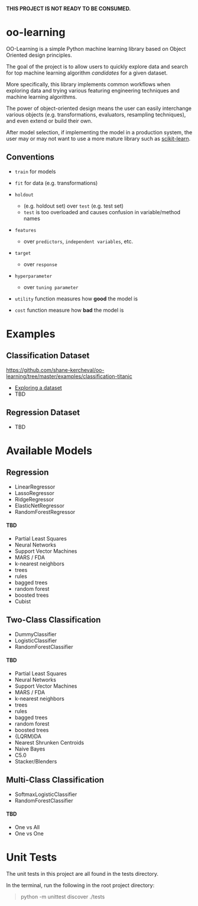 
**THIS PROJECT IS NOT READY TO BE CONSUMED.**






# oo-learning

OO-Learning is a simple Python machine learning library based on Object Oriented design principles.

The goal of the project is to allow users to quickly explore data and search for top machine learning algorithm *candidates* for a given dataset.

More specifically, this library implements common workflows when exploring data and trying various featuring engineering techniques and machine learning algorithms.

The power of object-oriented design means the user can easily interchange various objects (e.g. transformations, evaluators, resampling techniques), and even extend or build their own.

After model selection, if implementing the model in a production system, the user may or may not want to use a more mature library such as [scikit-learn](https://github.com/scikit-learn/scikit-learn).


## Conventions

- `train` for models
- `fit` for data (e.g. transformations)
- `holdout`
	- (e.g. holdout set) over `test` (e.g. test set)
	- `test` is too overloaded and causes confusion in variable/method names
- `features`
	- over `predictors`, `independent variables`, etc.
- `target`
	- over `response`
- `hyperparameter`
	- over `tuning parameter`


- `utility` function measures how **good** the model is
- `cost` function measure how **bad** the model is


# Examples

## Classification Dataset

https://github.com/shane-kercheval/oo-learning/tree/master/examples/classification-titanic

* [Exploring a dataset](https://github.com/shane-kercheval/oo-learning/blob/master/examples/classification-titanic/1-%20Exploring%20the%20Titanic%20Dataset.ipynb)
* TBD 

## Regression Dataset

* TBD 

# Available Models


## Regression

- LinearRegressor
- LassoRegressor
- RidgeRegressor
- ElasticNetRegressor
- RandomForestRegressor

#### TBD

- Partial Least Squares
- Neural Networks
- Support Vector Machines
- MARS / FDA
- k-nearest neighbors
- trees
- rules
- bagged trees
- random forest
- boosted trees
- Cubist




## Two-Class Classification

- DummyClassifier
- LogisticClassifier
- RandomForestClassifier


#### TBD

- Partial Least Squares
- Neural Networks
- Support Vector Machines
- MARS / FDA
- k-nearest neighbors
- trees
- rules
- bagged trees
- random forest
- boosted trees
- {LQRM}DA
- Nearest Shrunken Centroids
- Naive Bayes
- C5.0
- Stacker/Blenders


## Multi-Class Classification

- SoftmaxLogisticClassifier
- RandomForestClassifier

#### TBD

- One vs All
- One vs One

# Unit Tests

The unit tests in this project are all found in the tests directory.

In the terminal, run the following in the root project directory:

> python -m unittest discover ./tests
